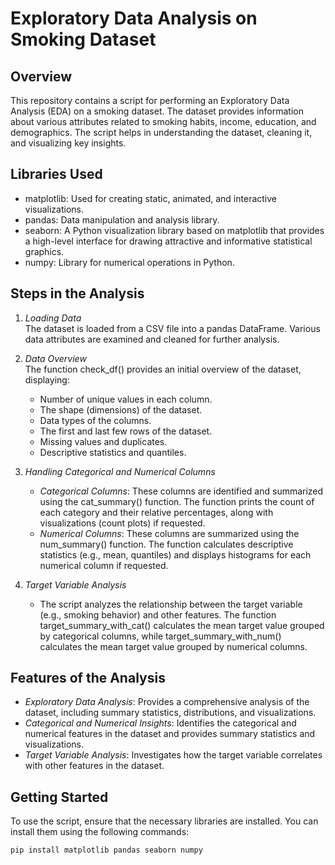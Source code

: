 # Exploratory Data Analysis on Smoking Dataset

## Overview

This repository contains a script for performing an Exploratory Data Analysis (EDA) on a smoking dataset. The dataset provides information about various attributes related to smoking habits, income, education, and demographics. The script helps in understanding the dataset, cleaning it, and visualizing key insights.

## Libraries Used

- matplotlib: Used for creating static, animated, and interactive visualizations.
- pandas: Data manipulation and analysis library.
- seaborn: A Python visualization library based on matplotlib that provides a high-level interface for drawing attractive and informative statistical graphics.
- numpy: Library for numerical operations in Python.

## Steps in the Analysis

1. *Loading Data*  
   The dataset is loaded from a CSV file into a pandas DataFrame. Various data attributes are examined and cleaned for further analysis.

2. *Data Overview*  
   The function check_df() provides an initial overview of the dataset, displaying:
   - Number of unique values in each column.
   - The shape (dimensions) of the dataset.
   - Data types of the columns.
   - The first and last few rows of the dataset.
   - Missing values and duplicates.
   - Descriptive statistics and quantiles.

3. *Handling Categorical and Numerical Columns*  
   - *Categorical Columns*: These columns are identified and summarized using the cat_summary() function. The function prints the count of each category and their relative percentages, along with visualizations (count plots) if requested.
   - *Numerical Columns*: These columns are summarized using the num_summary() function. The function calculates descriptive statistics (e.g., mean, quantiles) and displays histograms for each numerical column if requested.

4. *Target Variable Analysis*  
   - The script analyzes the relationship between the target variable (e.g., smoking behavior) and other features. The function target_summary_with_cat() calculates the mean target value grouped by categorical columns, while target_summary_with_num() calculates the mean target value grouped by numerical columns.

## Features of the Analysis

- *Exploratory Data Analysis*: Provides a comprehensive analysis of the dataset, including summary statistics, distributions, and visualizations.
- *Categorical and Numerical Insights*: Identifies the categorical and numerical features in the dataset and provides summary statistics and visualizations.
- *Target Variable Analysis*: Investigates how the target variable correlates with other features in the dataset.

## Getting Started

To use the script, ensure that the necessary libraries are installed. You can install them using the following commands:

```bash
pip install matplotlib pandas seaborn numpy

